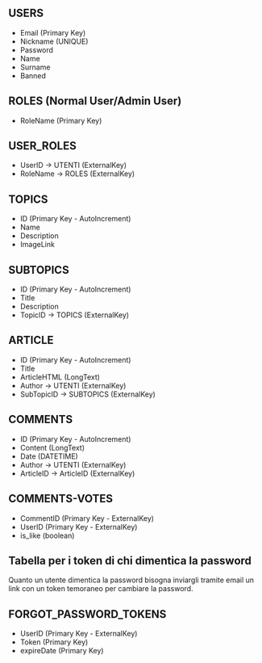 ## USERS

* Email (Primary Key)
* Nickname (UNIQUE)
* Password
* Name
* Surname
* Banned

## ROLES (Normal User/Admin User)

* RoleName (Primary Key)

## USER_ROLES

* UserID -> UTENTI (ExternalKey)
* RoleName -> ROLES (ExternalKey)

## TOPICS

* ID (Primary Key - AutoIncrement)
* Name
* Description
* ImageLink

## SUBTOPICS

* ID (Primary Key - AutoIncrement)
* Title
* Description
* TopicID -> TOPICS (ExternalKey)

## ARTICLE

* ID (Primary Key - AutoIncrement)
* Title
* ArticleHTML (LongText)
* Author -> UTENTI (ExternalKey)
* SubTopicID -> SUBTOPICS (ExternalKey)

## COMMENTS

* ID (Primary Key - AutoIncrement)
* Content (LongText)
* Date (DATETIME)
* Author -> UTENTI (ExternalKey)
* ArticleID -> ArticleID (ExternalKey)

## COMMENTS-VOTES

* CommentID (Primary Key - ExternalKey)
* UserID (Primary Key - ExternalKey)
* is_like (boolean)

## Tabella per i token di chi dimentica la password

Quanto un utente dimentica la password bisogna inviargli tramite email un link con un token temoraneo per cambiare la password.

## FORGOT_PASSWORD_TOKENS

* UserID (Primary Key - ExternalKey)
* Token (Primary Key)
* expireDate (Primary Key)